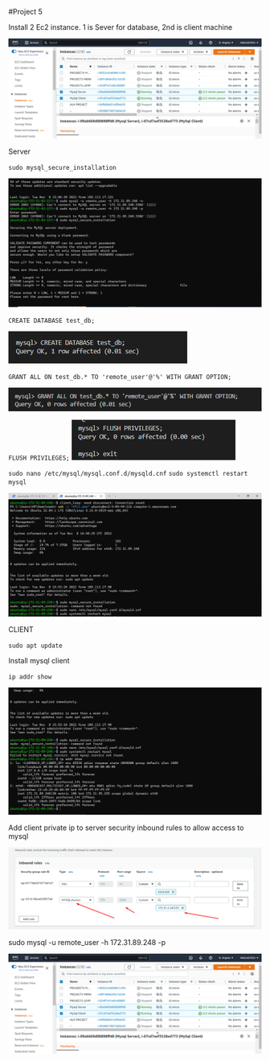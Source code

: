  #Project 5

 Install 2 Ec2 instance. 1 is Sever for database, 2nd is client machine

 ![alt text](./images/EC2%20client%20server.PNG)

 Server

 `sudo mysql_secure_installation`

  ![alt text](./images/mysql%20secured%20installation.PNG)

  `CREATE DATABASE test_db;`

  ![alt text](./images/Screenshot_2.png)

  `GRANT ALL ON test_db.* TO 'remote_user'@'%' WITH GRANT OPTION;`

   ![alt text](./images/Screenshot_3.png)

   `FLUSH PRIVILEGES;`
   ![alt text](./images/Screenshot_4.png)

   `sudo nano /etc/mysql/mysql.conf.d/mysqld.cnf`
   `sudo systemctl restart mysql`

 ![alt text](./images/restart%20mysql.PNG)

 CLIENT

`sudo apt update`

Install mysql client

`ip addr show`

![alt text](./images/client%20server.PNG)

Add client private ip to server security inbound rules to allow access to mysql

![alt text](./images/Screenshot_7.png)


sudo mysql -u remote_user -h 172.31.89.248 -p

![alt text](./images/EC2%20client%20server.PNG)